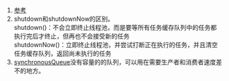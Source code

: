 1. [参考](https://www.cnblogs.com/dolphin0520/p/3932921.html)        
1. shutdown和shutdownNow的区别。     
    shutdown()：不会立即终止线程池，而是要等所有任务缓存队列中的任务都执行完后才终止，但再也不会接受新的任务      
    shutdownNow()：立即终止线程池，并尝试打断正在执行的任务，并且清空任务缓存队列，返回尚未执行的任务     
1. [synchronousQueue](https://blog.csdn.net/yanyan19880509/article/details/52562039)没有容量的的队列，可以用在需要生产者和消费者速度差不的地方。            
